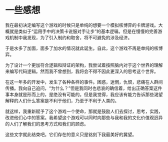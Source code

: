 # 一些感想

我在最初决定编写这个游戏的时候只是单纯的想要一个模拟核博弈的卡牌游戏。大概就是类似于“运用手中的决策卡说服对手让步”的基本逻辑。但是在慢慢的完善游戏机制中我发现，为了引入制约和取舍，将不可避免的涉及经济。

于是水多了加面，面多了加水的情况就此诞生。自此，这个游戏不再是单纯的核博弈。

为了设计一个更加符合逻辑和辩证的架构，我尝试着按照脑内对于这个世界的理解来编写代码逻辑。然而我不曾想到，我将会不得不因此更深入的思考这个世界。

在这一年多的开发中，发生了各种各样的事件。困惑，迷惘，仇恨，悲痛在人群间传播。我向自己追问，“为什么？”但是我同时也悲哀的确信着，给出正确答案这件事本身就是形而上的，是绝没有可能的。但是我觉得，我应该有能力告诉那些渴望解释的人们什么答案是不利于他们，乃至于不利于人类的。

就这样，我重新赋予了这个游戏一个使命，那就是鼓励人们去探讨，思考，实践，改进他们心中的答案。我希望这个游戏可以同时向那些与我和我的文化价值观迥异的人们了解我们的思考方式和我们的顾虑。

这些文字就此结束吧。它们存在的意义只是铭刻下我最美好的冀望。